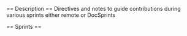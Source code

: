 == Description ==
Directives and notes to guide contributions during various sprints either remote or DocSprints

== Sprints ==
<subpages />